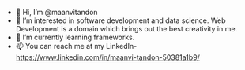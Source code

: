- 👋 Hi, I’m @maanvitandon
- 👀 I’m interested in software development and data science. Web Development is a  domain which brings out the best creativity in me.
- 🌱 I’m currently learning frameworks.
- 📫 You can reach me at my LinkedIn- https://www.linkedin.com/in/maanvi-tandon-50381a1b9/

<!---
maanvitandon/maanvitandon is a ✨ special ✨ repository because its `README.md` (this file) appears on your GitHub profile.
You can click the Preview link to take a look at your changes.
--->
